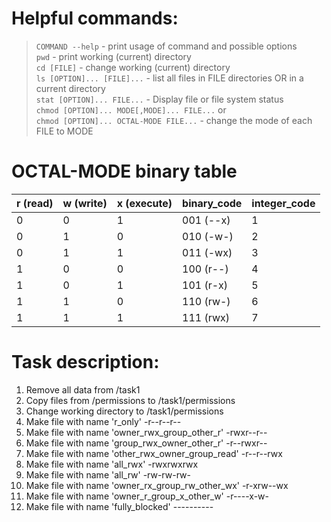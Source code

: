 # Helpful commands:

> `COMMAND --help` - print usage of command and possible options  
> `pwd` - print working (current) directory  
> `cd [FILE]` - change working (current) directory  
> `ls [OPTION]... [FILE]...` - list all files in FILE directories OR in a current directory  
> `stat [OPTION]... FILE...` - Display file or file system status  
> `chmod [OPTION]... MODE[,MODE]... FILE...` or  
> `chmod [OPTION]... OCTAL-MODE FILE...` - change the mode of each FILE to
> MODE

# OCTAL-MODE binary table

| r (read) | w (write) | x (execute) | binary_code | integer_code |
|----------|-----------|-------------|-------------|--------------|
| 0        | 0         | 1           | 001 (--x)   | 1            |
| 0        | 1         | 0           | 010 (-w-)   | 2            |
| 0        | 1         | 1           | 011 (-wx)   | 3            |
| 1        | 0         | 0           | 100 (r--)   | 4            |
| 1        | 0         | 1           | 101 (r-x)   | 5            |
| 1        | 1         | 0           | 110 (rw-)   | 6            |
| 1        | 1         | 1           | 111 (rwx)   | 7            |

# Task description:

1. Remove all data from /task1
2. Copy files from /permissions to /task1/permissions
3. Change working directory to /task1/permissions
4. Make file with name 'r_only' -r--r--r--
5. Make file with name 'owner_rwx_group_other_r' -rwxr--r--
6. Make file with name 'group_rwx_owner_other_r' -r--rwxr--
7. Make file with name 'other_rwx_owner_group_read' -r--r--rwx
8. Make file with name 'all_rwx' -rwxrwxrwx
9. Make file with name 'all_rw' -rw-rw-rw-
10. Make file with name 'owner_rx_group_rw_other_wx' -r-xrw--wx
11. Make file with name 'owner_r_group_x_other_w' -r----x-w-
12. Make file with name 'fully_blocked' ----------

